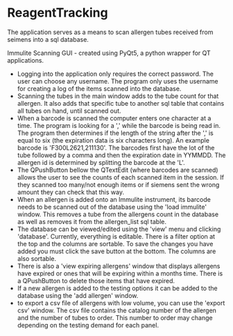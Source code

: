 # ReagentTracking

The application serves as a means to scan allergen tubes received from seimens into a sql database. 

Immulite Scanning GUI - created using PyQt5, a python wrapper for QT applications. 
- Logging into the application only requires the correct password. The user can choose any username. The program only uses the username for creating a log of the items scanned into the database. 
- Scanning the tubes in the main window adds to the tube count for that allergen. It also adds that specific tube to another sql table that contains all tubes on hand, until scanned out.
- When a barcode is scanned the computer enters one character at a time. The program is looking for a ',' while the barcode is being read in. The program then determines if the length of the string after the ',' is equal to six (the expiration data is six characters long). An example barcode is 'F300L2621,211130'. The barcodes first have the lot of the tube followed by a comma and then the expiration date in YYMMDD. The allergen id is determined by splitting the barcode at the 'L'. 
- The QPushButton bellow the QTextEdit (where barcodes are scanned) allows the user to see the counts of each scanned item in the session. If they scanned too many/not enough items or if siemens sent the wrong amount they can check that this way. 
- When an allergen is added onto an Immulite instrument, its barcode needs to be scanned out of the database using the 'load immulite' window. This removes a tube from the allergens count in the database as well as removes it from the allergen_list sql table. 
- The database can be viewed/edited using the 'view' menu and clicking 'database'. Currently, everything is editable. There is a filter option at the top and the columns are sortable. To save the changes you have added you must click the save button at the bottom. The columns are also sortable.
- There is also a 'view expiring allergens' window that displays allergens have expired or ones that will be expiring within a months time. There is a QPushButton to delete those items that have expired. 
- If a new allergen is added to the testing options it can be added to the database using the 'add allergen' window. 
- to export a csv file of allergens with low volume, you can use the 'export csv' window. The csv file contains the catalog number of the allergen and the number of tubes to order. This number to order may change depending on the testing demand for each panel. 
